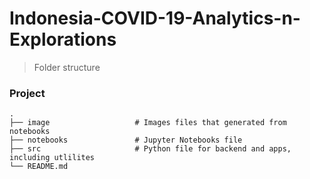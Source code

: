 Indonesia-COVID-19-Analytics-n-Explorations
============================

> Folder structure

### Project

    .
    ├── image                   # Images files that generated from notebooks
    ├── notebooks               # Jupyter Notebooks file    
    ├── src                     # Python file for backend and apps, including utlilites
    └── README.md
